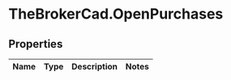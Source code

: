 # TheBrokerCad.OpenPurchases

## Properties
Name | Type | Description | Notes
------------ | ------------- | ------------- | -------------


